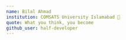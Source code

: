 ```yaml
---
name: Bilal Ahmad
institution: COMSATS University Islamabad 🚩 
quote: What you think, you become
github_user: half-developer
---
```

